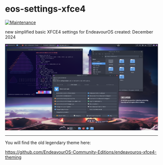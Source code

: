 # eos-settings-xfce4
[![Maintenance](https://img.shields.io/maintenance/yes/2025.svg)]()

new simplified basic XFCE4 settings for EndeavourOS
created: December 2024

![Endeavouros xfce4](https://raw.githubusercontent.com/endeavouros-team/screenshots/refs/heads/master/xfce4-endeavouros-mercury.png)

---

You will find the old legendary theme here:

https://github.com/EndeavourOS-Community-Editions/endeavouros-xfce4-theming
